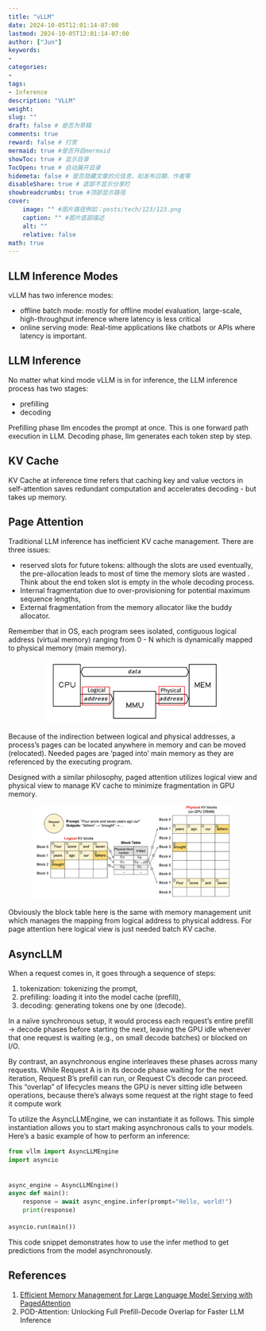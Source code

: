 ```yaml
---
title: "vLLM"
date: 2024-10-05T12:01:14-07:00
lastmod: 2024-10-05T12:01:14-07:00
author: ["Jun"]
keywords: 
- 
categories: 
- 
tags: 
- Inference
description: "VLLM"
weight:
slug: ""
draft: false # 是否为草稿
comments: true
reward: false # 打赏
mermaid: true #是否开启mermaid
showToc: true # 显示目录
TocOpen: true # 自动展开目录
hidemeta: false # 是否隐藏文章的元信息，如发布日期、作者等
disableShare: true # 底部不显示分享栏
showbreadcrumbs: true #顶部显示路径
cover:
    image: "" #图片路径例如：posts/tech/123/123.png
    caption: "" #图片底部描述
    alt: ""
    relative: false
math: true
---
```


## LLM Inference Modes
vLLM has two inference modes:
- offline batch mode: mostly for offline model evaluation, large-scale, high-throughput inference where latency is less critical 
- online serving mode: Real-time applications like chatbots or APIs where latency is important.


## LLM Inference
No matter what kind mode vLLM is in for inference, the LLM inference process has two stages: 
- prefilling
- decoding

Prefilling phase llm encodes the prompt at once. This is one forward path execution in LLM. 
Decoding phase, llm generates each token step by step. 

## KV Cache

KV Cache at inference time refers that caching key and value vectors in self-attention saves redundant computation and accelerates decoding - but takes up memory.



## Page Attention

Traditional LLM inference has inefficient KV cache management. There are three issues:
 - reserved slots for future tokens: although the slots are used eventually, the pre-allocation leads to most of time the memory slots are wasted . Think about the end token slot is empty in the whole decoding process.  
 - Internal fragmentation due to over-provisioning for potential maximum sequence lengths,
 - External fragmentation from the memory allocator like the buddy allocator.


Remember that in OS, each program sees isolated, contiguous logical address (virtual memory) ranging from 0 - N which is dynamically mapped to physical memory (main memory). 

<div align="center"> <img src=images/mem.png style="width: 70%; height: auto;"/> </div>

Because of the indirection between logical and physical addresses, a process’s pages can be located anywhere in memory and can be moved (relocated). Needed pages are ‘paged into’ main memory as they are referenced by the executing program. 

Designed with a similar philosophy, paged attention utilizes logical view and physical view to manage KV cache to minimize fragmentation in GPU memory.

<div align="center"> <img src=images/pagedattn.png style="width: 80%; height: auto;"/> </div>

Obviously the block table here is the same with memory management unit which manages the mapping from logical address to physical address. For page attention here logical view is just needed batch KV cache. 




## AsyncLLM

When a request comes in, it goes through a sequence of steps: 

1. tokenization: tokenizing the prompt, 
2. prefilling: loading it into the model cache (prefill), 
3. decoding: generating tokens one by one (decode).


In a naïve synchronous setup, it would process each request’s entire prefill → decode phases before starting the next, leaving the GPU idle whenever that one request is waiting (e.g., on small decode batches) or blocked on I/O.

By contrast, an asynchronous engine interleaves these phases across many requests. While Request A is in its decode phase waiting for the next iteration, Request B’s prefill can run, or Request C’s decode can proceed. This “overlap” of lifecycles means the GPU is never sitting idle between operations, because there’s always some request at the right stage to feed it compute work

To utilize the AsyncLLMEngine, we can instantiate it as follows. This simple instantiation allows you to start making asynchronous calls to your models. Here’s a basic example of how to perform an inference:

```python
from vllm import AsyncLLMEngine
import asyncio


async_engine = AsyncLLMEngine()
async def main():
    response = await async_engine.infer(prompt="Hello, world!")
    print(response)

asyncio.run(main())

```


This code snippet demonstrates how to use the infer method to get predictions from the model asynchronously.




## References
1. [Efficient Memory Management for Large Language Model Serving with PagedAttention](https://arxiv.org/abs/2309.06180)
2. POD-Attention: Unlocking Full Prefill-Decode Overlap for Faster LLM Inference
